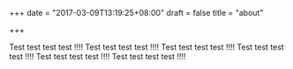 +++
date = "2017-03-09T13:19:25+08:00"
draft = false
title = "about"

+++

Test test test test !!!!
Test test test test !!!!
Test test test test !!!!
Test test test test !!!!
Test test test test !!!!
Test test test test !!!!
